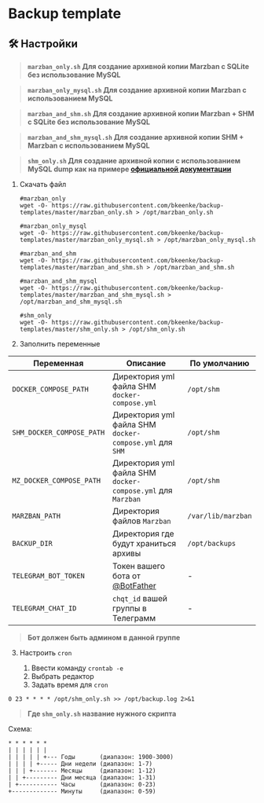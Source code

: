 # Backup template

## 🛠 Настройки

> **`marzban_only.sh` Для cоздание архивной копии Marzban с SQLite без использование MySQL**

> **`marzban_only_mysql.sh` Для cоздание архивной копии Marzban с использованием MySQL**

> **`marzban_and_shm.sh` Для cоздание архивной копии Marzban + SHM с SQLite без использование MySQL**

> **`marzban_and_shm_mysql.sh` Для cоздание архивной копии SHM + Marzban с использованием MySQL**

> **`shm_only.sh` Для cоздание архивной копии c использованием MySQL dump как на примере <a href="https://docs.myshm.ru/docs/manage/mysql/#%D1%81%D0%BE%D0%B7%D0%B4%D0%B0%D0%BD%D0%B8%D0%B5-%D0%B0%D1%80%D1%85%D0%B8%D0%B2%D0%BD%D0%BE%D0%B9-%D0%BA%D0%BE%D0%BF%D0%B8%D0%B8-backup">официальной документации</a>**


1. Скачать файл

   ```shell
   #marzban_only
   wget -O- https://raw.githubusercontent.com/bkeenke/backup-templates/master/marzban_only.sh > /opt/marzban_only.sh
   ```
   ```shell
   #marzban_only_mysql
   wget -O- https://raw.githubusercontent.com/bkeenke/backup-templates/master/marzban_only_mysql.sh > /opt/marzban_only_mysql.sh
   ```
   ```shell
   #marzban_and_shm
   wget -O- https://raw.githubusercontent.com/bkeenke/backup-templates/master/marzban_and_shm.sh > /opt/marzban_and_shm.sh
   ```
   ```shell
   #marzban_and_shm_mysql
   wget -O- https://raw.githubusercontent.com/bkeenke/backup-templates/master/marzban_and_shm_mysql.sh > /opt/marzban_and_shm_mysql.sh
   ```
   ```shell
   #shm_only
   wget -O- https://raw.githubusercontent.com/bkeenke/backup-templates/master/shm_only.sh > /opt/shm_only.sh
   ```
2. Заполнить переменные

| Переменная                | Описание                                                             | По умолчанию           |
| ------------------------- | -------------------------------------------------------------------- | ---------------------- |
| `DOCKER_COMPOSE_PATH`     | Директория yml файла SHM `docker-compose.yml`                        | `/opt/shm`             |
| `SHM_DOCKER_COMPOSE_PATH` | Директория yml файла SHM `docker-compose.yml` для `SHM`              | `/opt/shm`             |
| `MZ_DOCKER_COMPOSE_PATH`  | Директория yml файла SHM `docker-compose.yml` для `Marzban`          | `/opt/shm`             |
| `MARZBAN_PATH`            | Директория файлов `Marzban`                                          | `/var/lib/marzban`     |
| `BACKUP_DIR`              | Директория где будут храниться архивы                                | `/opt/backups` |
| `TELEGRAM_BOT_TOKEN`      | Токен вашего бота от <a href="https://t.me/BotFather">@BotFather</a> | -                      |
| `TELEGRAM_CHAT_ID`        | `chqt_id` вашей группы в Телеграмм                                   | -                      |

  > **Бот должен быть админом в данной группе**

3. Настроить `cron`

    1. Ввести команду `crontab -e`
    2. Выбрать редактор
    3. Задать время для `cron`
```shell
0 23 * * * * /opt/shm_only.sh >> /opt/backup.log 2>&1
```
  > **Где `shm_only.sh` название нужного скрипта**

Cхема:
```shell
* * * * * *
| | | | | | 
| | | | | +--- Годы       (диапазон: 1900-3000)
| | | | +----- Дни недели (диапазон: 1-7)
| | | +------- Месяцы     (диапазон: 1-12)
| | +--------- Дни месяца (диапазон: 1-31)
| +----------- Часы       (диапазон: 0-23)
+------------- Минуты     (диапазон: 0-59)
```